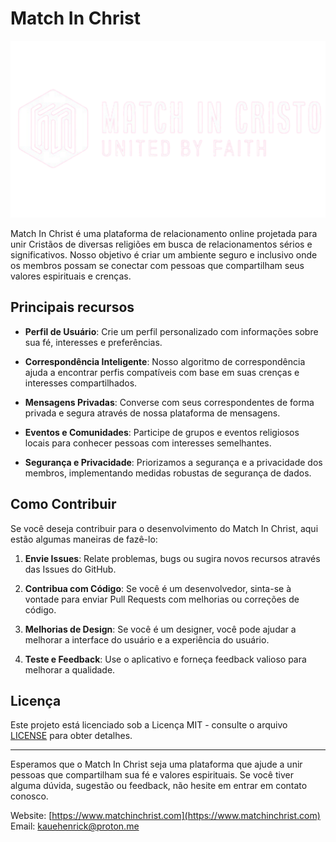# Match In Christ

![Match In Christ Logo](/src/img/matchinChrist-logo-bgremoved.svg)

Match In Christ é uma plataforma de relacionamento online projetada para unir Cristãos de diversas religiões em busca de relacionamentos sérios e significativos. Nosso objetivo é criar um ambiente seguro e inclusivo onde os membros possam se conectar com pessoas que compartilham seus valores espirituais e crenças.

## Principais recursos

- **Perfil de Usuário**: Crie um perfil personalizado com informações sobre sua fé, interesses e preferências.

- **Correspondência Inteligente**: Nosso algoritmo de correspondência ajuda a encontrar perfis compatíveis com base em suas crenças e interesses compartilhados.

- **Mensagens Privadas**: Converse com seus correspondentes de forma privada e segura através de nossa plataforma de mensagens.

- **Eventos e Comunidades**: Participe de grupos e eventos religiosos locais para conhecer pessoas com interesses semelhantes.

- **Segurança e Privacidade**: Priorizamos a segurança e a privacidade dos membros, implementando medidas robustas de segurança de dados.
## Como Contribuir

Se você deseja contribuir para o desenvolvimento do Match In Christ, aqui estão algumas maneiras de fazê-lo:

1. **Envie Issues**: Relate problemas, bugs ou sugira novos recursos através das Issues do GitHub.

2. **Contribua com Código**: Se você é um desenvolvedor, sinta-se à vontade para enviar Pull Requests com melhorias ou correções de código.

3. **Melhorias de Design**: Se você é um designer, você pode ajudar a melhorar a interface do usuário e a experiência do usuário.

4. **Teste e Feedback**: Use o aplicativo e forneça feedback valioso para melhorar a qualidade.

## Licença

Este projeto está licenciado sob a Licença MIT - consulte o arquivo [LICENSE](LICENSE) para obter detalhes.

---

Esperamos que o Match In Christ seja uma plataforma que ajude a unir pessoas que compartilham sua fé e valores espirituais. Se você tiver alguma dúvida, sugestão ou feedback, não hesite em entrar em contato conosco.

Website: [https://www.matchinchrist.com](https://www.matchinchrist.com)
Email:  kauehenrick@proton.me
